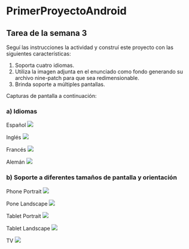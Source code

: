 # PrimerProyectoAndroid
## Tarea de la semana 3

Seguí las instrucciones la actividad y construí este proyecto con las siguientes características:

1. Soporta cuatro idiomas.
2. Utiliza la imagen adjunta en el enunciado como fondo generando su archivo nine-patch para que sea redimensionable.
3. Brinda soporte a múltiples pantallas.

Capturas de pantalla a continuación:

### a) Idiomas

Español
[![](https://cloud.githubusercontent.com/assets/21031623/17829036/459082b6-6666-11e6-89d8-7bf145eb45b5.PNG?raw=true)](#features)

Inglés
[![](https://cloud.githubusercontent.com/assets/21031623/17829035/4587dcec-6666-11e6-8a22-ae1eb28b0577.PNG?raw=true)](#features)

Francés
[![](https://cloud.githubusercontent.com/assets/21031623/17829037/45972d32-6666-11e6-98e4-359b7700acdc.PNG?raw=true)](#features)

Alemán
[![](https://cloud.githubusercontent.com/assets/21031623/17829042/45b2a792-6666-11e6-8798-0ed3914d0aec.PNG?raw=true)](#features)


### b) Soporte a diferentes tamaños de pantalla y orientación

Phone Portrait
[![](https://cloud.githubusercontent.com/assets/21031623/17829036/459082b6-6666-11e6-89d8-7bf145eb45b5.PNG?raw=true)](#features)

Pone Landscape
[![](https://cloud.githubusercontent.com/assets/21031623/17829040/45a999fe-6666-11e6-97fb-b3547195da7f.PNG?raw=true)](#features)

Tablet Portrait
[![](https://cloud.githubusercontent.com/assets/21031623/17829039/459f34a0-6666-11e6-8d96-2951a1697735.PNG?raw=true)](#features)

Tablet Landscape
[![](https://cloud.githubusercontent.com/assets/21031623/17829038/459e397e-6666-11e6-8ab6-4f53e8ea41be.PNG?raw=true)](#features)

TV
[![](https://cloud.githubusercontent.com/assets/21031623/17829041/45abb270-6666-11e6-8a78-aad85e0e35a0.PNG?raw=true)](#features)
